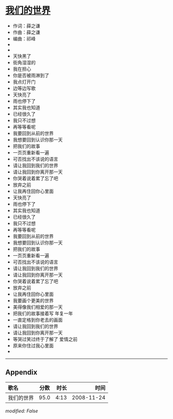 # [我们的世界](https://music.163.com/song?id=169207)

* 作词：薛之谦
* 作曲：薛之谦
* 编曲：祁峰
* 
* 
* 天快黑了
* 街角湿湿的
* 我在担心
* 你是否被雨淋到了
* 我点灯开门
* 边等边写歌
* 天快亮了
* 雨也停下了
* 其实我也知道
* 已经很久了
* 我只不过想
* 再等等看呢
* 我要回到从前的世界
* 我想要回到认识你那一天
* 把我们的故事
* 一页页重新看一遍
* 可否找出不该说的语言
* 请让我回到我们的世界
* 请让我回到你离开那一天
* 你哭着说着累了忘了吧
* 放弃之前
* 让我再住回你心里面
* 天快亮了
* 雨也停下了
* 其实我也知道
* 已经很久了
* 我只不过想
* 再等等看呢
* 我要回到从前的世界
* 我想要回到认识你那一天
* 把我们的故事
* 一页页重新看一遍
* 可否找出不该说的语言
* 请让我回到我们的世界
* 请让我回到你离开那一天
* 你哭着说着累了忘了吧
* 放弃之前
* 让我再住回你心里面
* 我要画个更美的世界
* 美得像我们相爱的那一天
* 把我们的故事接着写 年复一年
* 一直定格到你老去的画面
* 请让我回到我们的世界
* 请让我回到你离开那一天
* 等哭过笑过终于了解了 爱情之前
* 原来你住过我心里面
* 


---

## Appendix

|歌名|分数|时长|时间|
|:---|:---:|---:|---:|
|我们的世界|95.0|4:13|2008-11-24

*modified: False*